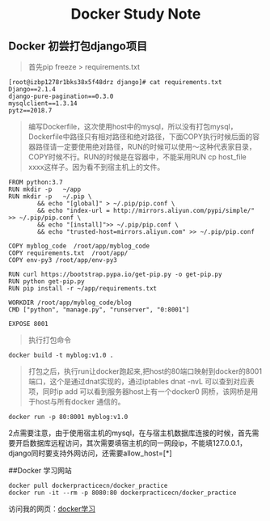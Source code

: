 # <center> Docker Study Note </center>

## Docker 初尝打包django项目

>	首先pip freeze > requirements.txt

	[root@izbp1278r1bks38x5f48drz django]# cat requirements.txt 
	Django==2.1.4
	django-pure-pagination==0.3.0
	mysqlclient==1.3.14
	pytz==2018.7

>  编写Dockerfile，这次使用host中的mysql，所以没有打包mysql，Dockerfile中路径只有相对路径和绝对路径，下面COPY执行时候后面的容器路径请一定要使用绝对路径，RUN的时候可以使用～这种代表家目录，COPY时候不行。RUN的时候是在容器中，不能采用RUN cp host_file xxxx这样子。因为看不到宿主机上的文件。

	FROM python:3.7
	RUN mkdir -p   ~/app
	RUN mkdir -p   ~/.pip \ 
	        && echo "[global]" > ~/.pip/pip.conf \
	        && echo "index-url = http://mirrors.aliyun.com/pypi/simple/" >> ~/.pip/pip.conf \
	        && echo "[install]">> ~/.pip/pip.conf \
	        && echo "trusted-host=mirrors.aliyun.com" >> ~/.pip/pip.conf 
	
	COPY myblog_code  /root/app/myblog_code
	COPY requirements.txt  /root/app/
	COPY env-py3 /root/app/env-py3
	
	RUN curl https://bootstrap.pypa.io/get-pip.py -o get-pip.py
	RUN python get-pip.py
	RUN pip install -r ~/app/requirements.txt
	
	WORKDIR /root/app/myblog_code/blog
	CMD ["python", "manage.py", "runserver", "0:8001"]
	
	EXPOSE 8001
	
> 执行打包命令

	docker build -t myblog:v1.0 .

> 打包之后，执行run让docker跑起来,把host的80端口映射到docker的8001端口，这个是通过dnat实现的，通过iptables dnat -nvL 可以查到对应表项，同时ip add 可以看到服务器host上有一个docker0 网桥，该网桥是用于host与所有docker 通信的。

	docker run -p 80:8001 myblog:v1.0 

2点需要注意，由于使用宿主机的mysql，在与宿主机数据库连接的时候，首先需要开启数据库远程访问，其次需要填宿主机的同一网段ip，不能填127.0.0.1，django同时要支持外网访问，还需要allow_host=[*]


##Docker 学习网站

	docker pull dockerpracticecn/docker_practice
	docker run -it --rm -p 8080:80 dockerpracticecn/docker_practice

访问我的网页：[docker学习](http://116.62.228.221:8080)

